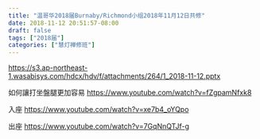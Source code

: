 ```yaml
---
title: "温哥华2018届Burnaby/Richmond小组2018年11月12日共修"
date: 2018-11-12 20:51:57-08:00
draft: false
tags: ["2018届"]
categories: ["慧灯禅修班"]
---
```

https://s3.ap-northeast-1.wasabisys.com/hdcx/hdv/f/attachments/264/1_2018-11-12.pptx

如何讓打坐盤腿更加容易
https://www.youtube.com/watch?v=fZgpamNfxk8

入座
https://www.youtube.com/watch?v=xe7b4_oYQpo

出座
https://www.youtube.com/watch?v=7GqNnQTJf-g
